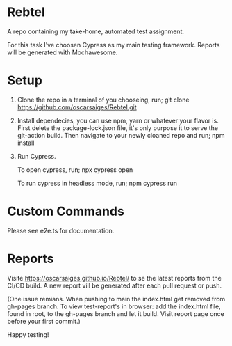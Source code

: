 # Rebtel
A repo containing my take-home, automated test assignment.

For this task I've choosen Cypress as my main testing framework.
Reports will be generated with Mochawesome.

# Setup
1. Clone the repo in a terminal of you chooseing, run; 
    git clone https://github.com/oscarsaiges/Rebtel.git

2. Install dependecies, you can use npm, yarn or whatever your flavor is.
   First delete the package-lock.json file, it's only purpose it to serve the git-action build. 
   Then navigate to your newly cloaned repo and run;
    npm install
    
3. Run Cypress. 

   To open cypress, run;
   npx cypress open

   To run cypress in headless mode, run; 
   npm cypress run

# Custom Commands
  Please see e2e.ts for documentation.

# Reports
  Visite https://oscarsaiges.github.io/Rebtel/ 
  to se the latest reports from the CI/CD build.
  A new report vill be generated after each pull request or push.

  (One issue remians. When pushing to main the index.html get removed from gh-pages branch. 
   To view test-report's in browser: add the index.html file, found in root, to the gh-pages branch and let it build. Visit report page once before your first commit.)

Happy testing!
